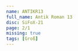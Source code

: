```yaml
---
name: ANTIKR13
full_name: Antik Roman 13
disc: SiFoX-21
page: 2/1
missing: true
tags: [Groß]
---
```

